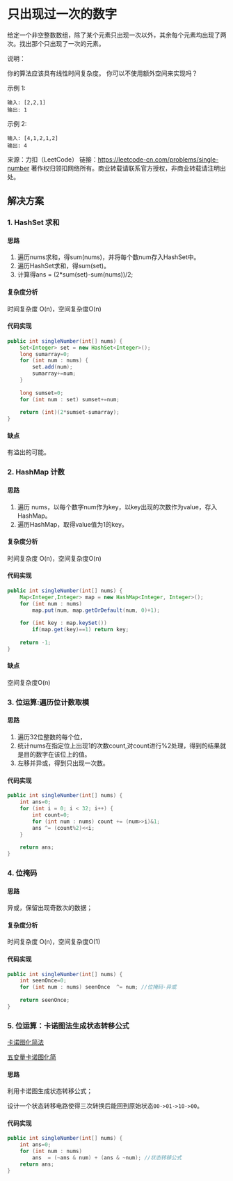 # 只出现过一次的数字

给定一个非空整数数组，除了某个元素只出现一次以外，其余每个元素均出现了两次。找出那个只出现了一次的元素。

说明：

你的算法应该具有线性时间复杂度。 你可以不使用额外空间来实现吗？

示例 1:

```
输入: [2,2,1]
输出: 1
```

示例 2:

```
输入: [4,1,2,1,2]
输出: 4
```

来源：力扣（LeetCode）
链接：https://leetcode-cn.com/problems/single-number
著作权归领扣网络所有。商业转载请联系官方授权，非商业转载请注明出处。


## 解决方案

### 1. HashSet 求和

#### 思路

1. 遍历nums求和，得sum(nums)，并将每个数num存入HashSet中。
2. 遍历HashSet求和，得sum(set)。
3. 计算得ans = (2*sum(set)-sum(nums))/2;

#### 复杂度分析

时间复杂度 O(n)，空间复杂度O(n)

#### 代码实现

``` java
public int singleNumber(int[] nums) {
	Set<Integer> set = new HashSet<Integer>();
	long sumarray=0;
	for (int num : nums) {
		set.add(num);
		sumarray+=num;
	}
	
	long sumset=0;
	for (int num : set) sumset+=num;
	
	return (int)(2*sumset-sumarray);
}
```

#### 缺点

有溢出的可能。

### 2. HashMap 计数

#### 思路

1. 遍历 nums，以每个数字num作为key，以key出现的次数作为value，存入HashMap。
2. 遍历HashMap，取得value值为1的key。

#### 复杂度分析

时间复杂度 O(n)，空间复杂度O(n)

#### 代码实现

``` java
public int singleNumber(int[] nums) {
	Map<Integer,Integer> map = new HashMap<Integer, Integer>();
	for (int num : nums)
		map.put(num, map.getOrDefault(num, 0)+1);
	
	for (int key : map.keySet())
		if(map.get(key)==1) return key;
	
	return -1;
}
```

#### 缺点

空间复杂度O(n)


### 3. 位运算:遍历位计数取模

#### 思路

1. 遍历32位整数的每个位，
2. 统计nums在指定位上出现1的次数count,对count进行%2处理，得到的结果就是目的数字在该位上的值。
3. 左移并异或，得到只出现一次数。

#### 代码实现

``` java
public int singleNumber(int[] nums) {
	int ans=0;
	for (int i = 0; i < 32; i++) {
		int count=0;
		for (int num : nums) count += (num>>i)&1;
		ans ^= (count%2)<<i;
	}
	
	return ans;
}
```

### 4. 位掩码

#### 思路

异或，保留出现奇数次的数据；

#### 复杂度分析

时间复杂度 O(n)，空间复杂度O(1)

#### 代码实现

``` java
public int singleNumber(int[] nums) {
	int seenOnce=0;
	for (int num : nums) seenOnce  ^= num; //位掩码-异或
	
	return seenOnce;
}
```

### 5. 位运算：卡诺图法生成状态转移公式

[卡诺图化简法](https://blog.csdn.net/hahasusu/article/details/88244155)

[五变量卡诺图化简](https://blog.csdn.net/uiojhi/article/details/96928405?depth_1-utm_source=distribute.pc_relevant.none-task&utm_source=distribute.pc_relevant.none-task)

#### 思路

利用卡诺图生成状态转移公式；

设计一个状态转移电路使得三次转换后能回到原始状态`00->01->10->00`。

#### 代码实现

``` java
public int singleNumber(int[] nums) {
	int ans=0;
	for (int num : nums) 
		ans  = (~ans & num) + (ans & ~num); //状态转移公式
	return ans;
}
```
